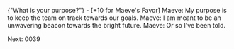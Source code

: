 {"What is your purpose?"} - [+10 for Maeve's Favor]
Maeve: My purpose is to keep the team on track towards our goals.
Maeve: I am meant to be an unwavering beacon towards the bright future.
Maeve: Or so I've been told.

Next: 0039
